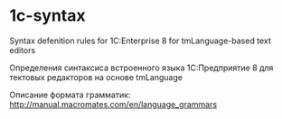 # 1c-syntax
Syntax defenition rules for 1C:Enterprise 8 for tmLanguage-based text editors

Определения синтаксиса встроенного языка 1С:Предприятие 8 для тектовых редакторов на основе tmLanguage

Описание формата грамматик: http://manual.macromates.com/en/language_grammars
